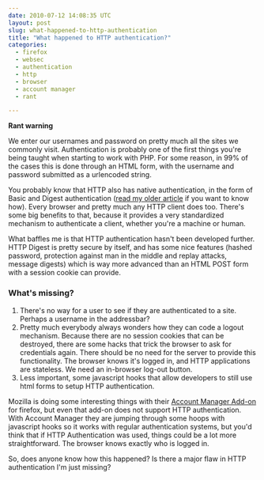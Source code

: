 ```yaml
---
date: 2010-07-12 14:08:35 UTC
layout: post
slug: what-happened-to-http-authentication
title: "What happened to HTTP authentication?"
categories:
  - firefox
  - websec
  - authentication
  - http
  - browser
  - account manager
  - rant

---
```

<p><strong>Rant warning</strong></p>

<p>We enter our usernames and password on pretty much all the sites we commonly visit. Authentication is probably one of the first things you're being taught when starting to work with PHP. For some reason, in 99% of the cases this is done through an HTML form, with the username and password submitted as a urlencoded string.</p>

<p>You probably know that HTTP also has native authentication, in the form of Basic and Digest authentication (<a href="http://www.rooftopsolutions.nl/blog/223">read my older article</a> if you want to know how). Every browser and pretty much any HTTP client does too. There's some big benefits to that, because it provides a very standardized mechanism to authenticate a client, whether you're a machine or human.</p>

<p>What baffles me is that HTTP authentication hasn't been developed further. HTTP Digest is pretty secure by itself, and has some nice features (hashed password, protection against man in the middle and replay attacks, message digests) which is way more advanced than an HTML POST form with a session cookie can provide.</p>

<h3>What's missing?</h3>

<ol>
  <li>There's no way for a user to see if they are authenticated to a site. Perhaps a username in the addressbar?</li>
  <li>Pretty much everybody always wonders how they can code a logout mechanism. Because there are no session cookies that can be destroyed, there are some hacks that trick the browser to ask for credentials again. There should be no need for the server to provide this functionality. The browser knows it's logged in, and HTTP applications are stateless. We need an in-browser log-out button.</li>
  <li>Less important, some javascript hooks that allow developers to still use html forms to setup HTTP authentication.</li>
</ol>

<p>Mozilla is doing some interesting things with their <a href="http://www.mozilla.com/en-US/firefox/accountmanager/">Account Manager Add-on</a> for firefox, but even that add-on does not support HTTP authentication. With Account Manager they are jumping through some hoops with javascript hooks so it works with regular authentication systems, but you'd think that if HTTP Authentication was used, things could be a lot more straightforward. The browser knows exactly who is logged in.</p>

<p>So, does anyone know how this happened? Is there a major flaw in HTTP authentication I'm just missing?</p>